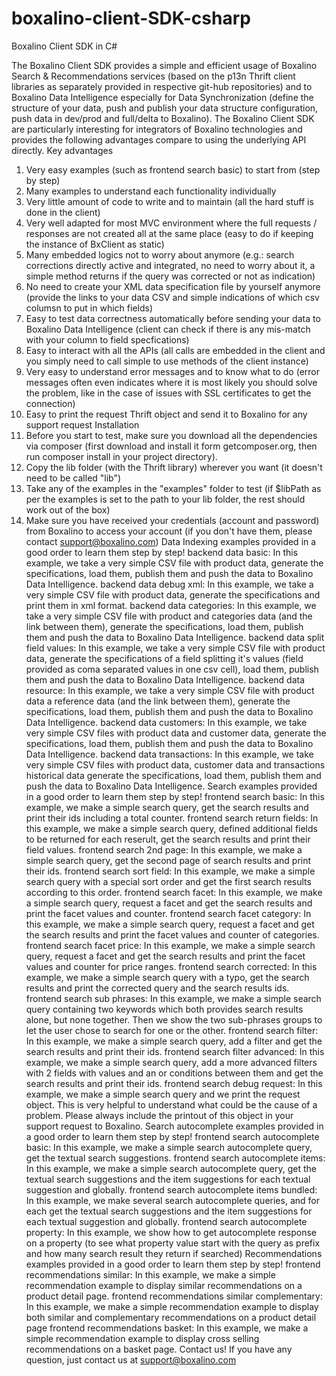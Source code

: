 # boxalino-client-SDK-csharp
Boxalino Client SDK in C#

The Boxalino Client SDK provides a simple and efficient usage of Boxalino Search & Recommendations services (based on the p13n Thrift client libraries as separately provided in respective git-hub repositories) and to Boxalino Data Intelligence especially for Data Synchronization (define the structure of your data, push and publish your data structure configuration, push data in dev/prod and full/delta to Boxalino).
The Boxalino Client SDK are particularly interesting for integrators of Boxalino technologies and provides the following advantages compare to using the underlying API directly.
Key advantages
1.	Very easy examples (such as frontend search basic) to start from (step by step)
2.	Many examples to understand each functionality individually
3.	Very little amount of code to write and to maintain (all the hard stuff is done in the client)
4.	Very well adapted for most MVC environment where the full requests / responses are not created all at the same place (easy to do if keeping the instance of BxClient as static)
5.	Many embedded logics not to worry about anymore (e.g.: search corrections directly active and integrated, no need to worry about it, a simple method returns if the query was corrected or not as indication)
6.	No need to create your XML data specification file by yourself anymore (provide the links to your data CSV and simple indications of which csv columsn to put in which fields)
7.	Easy to test data correctness automatically before sending your data to Boxalino Data Intelligence (client can check if there is any mis-match with your column to field specfications)
8.	Easy to interact with all the APIs (all calls are embedded in the client and you simply need to call simple to use methods of the client instance)
9.	Very easy to understand error messages and to know what to do (error messages often even indicates where it is most likely you should solve the problem, like in the case of issues with SSL certificates to get the connection)
10.	Easy to print the request Thrift object and send it to Boxalino for any support request
Installation
1.	Before you start to test, make sure you download all the dependencies via composer (first download and install it form getcomposer.org, then run composer install in your project directory).
2.	Copy the lib folder (with the Thrift library) wherever you want (it doesn't need to be called "lib")
3.	Take any of the examples in the "examples" folder to test (if $libPath as per the examples is set to the path to your lib folder, the rest should work out of the box)
4.	Make sure you have received your credentials (account and password) from Boxalino to access your account (if you don't have them, please contact support@boxalino.com)
Data Indexing examples
provided in a good order to learn them step by step!
backend data basic:
In this example, we take a very simple CSV file with product data, generate the specifications, load them, publish them and push the data to Boxalino Data Intelligence.
backend data debug xml:
In this example, we take a very simple CSV file with product data, generate the specifications and print them in xml format.
backend data categories:
In this example, we take a very simple CSV file with product and categories data (and the link between them), generate the specifications, load them, publish them and push the data to Boxalino Data Intelligence.
backend data split field values:
In this example, we take a very simple CSV file with product data, generate the specifications of a field splitting it's values (field provided as coma separated values in one csv cell), load them, publish them and push the data to Boxalino Data Intelligence.
backend data resource:
In this example, we take a very simple CSV file with product data a reference data (and the link between them), generate the specifications, load them, publish them and push the data to Boxalino Data Intelligence.
backend data customers:
In this example, we take very simple CSV files with product data and customer data, generate the specifications, load them, publish them and push the data to Boxalino Data Intelligence.
backend data transactions:
In this example, we take very simple CSV files with product data, customer data and transactions historical data generate the specifications, load them, publish them and push the data to Boxalino Data Intelligence.
Search examples
provided in a good order to learn them step by step!
frontend search basic:
In this example, we make a simple search query, get the search results and print their ids including a total counter.
frontend search return fields:
In this example, we make a simple search query, defined additional fields to be returned for each reserult, get the search results and print their field values.
frontend search 2nd page:
In this example, we make a simple search query, get the second page of search results and print their ids.
frontend search sort field:
In this example, we make a simple search query with a special sort order and get the first search results according to this order.
frontend search facet:
In this example, we make a simple search query, request a facet and get the search results and print the facet values and counter.
frontend search facet category:
In this example, we make a simple search query, request a facet and get the search results and print the facet values and counter of categories.
frontend search facet price:
In this example, we make a simple search query, request a facet and get the search results and print the facet values and counter for price ranges.
frontend search corrected:
In this example, we make a simple search query with a typo, get the search results and print the corrected query and the search results ids.
frontend search sub phrases:
In this example, we make a simple search query containing two keywords which both provides search results alone, but none together. Then we show the two sub-phrases groups to let the user chose to search for one or the other.
frontend search filter:
In this example, we make a simple search query, add a filter and get the search results and print their ids.
frontend search filter advanced:
In this example, we make a simple search query, add a more advanced filters with 2 fields with values and an or conditions between them and get the search results and print their ids.
frontend search debug request:
In this example, we make a simple search query and we print the request object. This is very helpful to understand what could be the cause of a problem. Please always include the printout of this object in your support request to Boxalino.
Search autocomplete examples
provided in a good order to learn them step by step!
frontend search autocomplete basic:
In this example, we make a simple search autocomplete query, get the textual search suggestions.
frontend search autocomplete items:
In this example, we make a simple search autocomplete query, get the textual search suggestions and the item suggestions for each textual suggestion and globally.
frontend search autocomplete items bundled:
In this example, we make several search autocomplete queries, and for each get the textual search suggestions and the item suggestions for each textual suggestion and globally.
frontend search autocomplete property:
In this example, we show how to get autocomplete response on a property (to see what property value start with the query as prefix and how many search result they return if searched)
Recommendations examples
provided in a good order to learn them step by step!
frontend recommendations similar:
In this example, we make a simple recommendation example to display similar recommendations on a product detail page.
frontend recommendations similar complementary:
In this example, we make a simple recommendation example to display both similar and complementary recommendations on a product detail page
frontend recommendations basket:
In this example, we make a simple recommendation example to display cross selling recommendations on a basket page.
Contact us!
If you have any question, just contact us at support@boxalino.com

